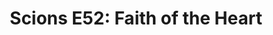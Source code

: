 ---
layout: post
title: "Scions E52: Faith of the Heart"
description: "Lot of close games in last week’s selection of sportin..."
permalink: https://www.fromtherumbleseat.com/2021/1/25/22247863/scions-e52-faith-of-the-heart-georgia-tech-athletics-chiefs-tennis-tampa-carolina-ita-kickoff-basket
---
